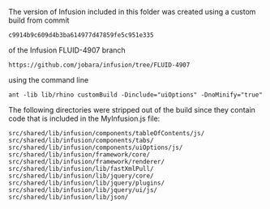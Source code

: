 
The version of Infusion included in this folder was created using a custom build from commit

    c9914b9c609d4b3ba614977d47859fe5c951e335

of the Infusion FLUID-4907 branch

    https://github.com/jobara/infusion/tree/FLUID-4907

using the command line

    ant -lib lib/rhino customBuild -Dinclude="uiOptions" -DnoMinify="true"

The following directories were stripped out of the build since they contain code that is included in the MyInfusion.js file:

    src/shared/lib/infusion/components/tableOfContents/js/
    src/shared/lib/infusion/components/tabs/
    src/shared/lib/infusion/components/uiOptions/js/
    src/shared/lib/infusion/framework/core/
    src/shared/lib/infusion/framework/renderer/
    src/shared/lib/infusion/lib/fastXmlPull/
    src/shared/lib/infusion/lib/jquery/core/
    src/shared/lib/infusion/lib/jquery/plugins/
    src/shared/lib/infusion/lib/jquery/ui/js/
    src/shared/lib/infusion/lib/json/